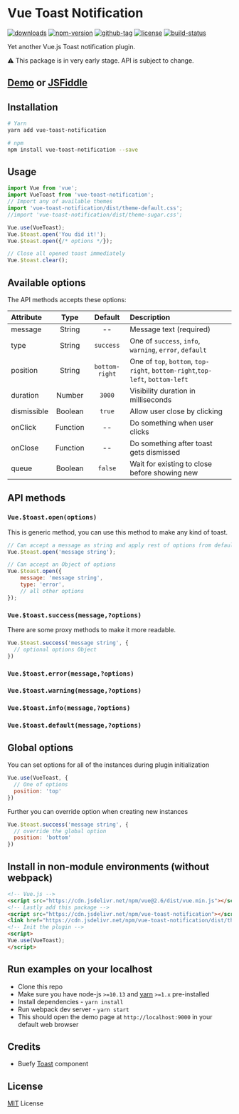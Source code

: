 # Vue Toast Notification

[![downloads](https://badgen.net/npm/dt/vue-toast-notification)](http://npm-stats.com/~packages/vue-toast-notification)
[![npm-version](https://badgen.net/npm/v/vue-toast-notification)](https://www.npmjs.com/package/vue-toast-notification)
[![github-tag](https://badgen.net/github/tag/ankurk91/vue-toast-notification)](https://github.com/ankurk91/vue-toast-notification/)
[![license](https://badgen.net/github/license/ankurk91/vue-toast-notification)](https://yarnpkg.com/en/package/vue-toast-notification)
[![build-status](https://travis-ci.com/ankurk91/vue-toast-notification.svg?branch=master)](https://travis-ci.com/ankurk91/vue-toast-notification)

Yet another Vue.js Toast notification plugin.

:warning: This package is in very early stage. API is subject to change.

## [Demo](https://ankurk91.github.io/vue-toast-notification) or [JSFiddle](https://jsfiddle.net/ankurk91/ebakcs62/)

## Installation
```bash
# Yarn
yarn add vue-toast-notification

# npm
npm install vue-toast-notification --save
```

## Usage
```js
import Vue from 'vue';
import VueToast from 'vue-toast-notification';
// Import any of available themes
import 'vue-toast-notification/dist/theme-default.css';
//import 'vue-toast-notification/dist/theme-sugar.css';

Vue.use(VueToast);
Vue.$toast.open('You did it!');
Vue.$toast.open({/* options */});

// Close all opened toast immediately
Vue.$toast.clear();
```

## Available options
The API methods accepts these options:

| Attribute        | Type                | Default              | Description      |
| :---             | :---:               | :---:                | :---             |
|  message         | String              | --                   |  Message text (required)   |
|  type            | String              | `success`            |  One of `success`, `info`, `warning`, `error`, `default`  |
|  position        | String              | `bottom-right`       |  One of `top`, `bottom`, `top-right`, `bottom-right`,`top-left`, `bottom-left`  |
|  duration        | Number              | `3000`               |  Visibility duration in milliseconds    |
|  dismissible     | Boolean             | `true`               |  Allow user close by clicking    |
|  onClick         | Function            | --                   |  Do something when user clicks    |
|  onClose         | Function            | --                   |  Do something after toast gets dismissed    |
|  queue           | Boolean             | `false`              |  Wait for existing to close before showing new     |
         
## API methods
### `Vue.$toast.open(options)`
This is generic method, you can use this method to make any kind of toast.
```js
// Can accept a message as string and apply rest of options from defaults
Vue.$toast.open('message string');

// Can accept an Object of options
Vue.$toast.open({
    message: 'message string',
    type: 'error',
    // all other options
});
```
### `Vue.$toast.success(message,?options)`
There are some proxy methods to make it more readable.
```js
Vue.$toast.success('message string', {
  // optional options Object
})
```
### `Vue.$toast.error(message,?options)`
### `Vue.$toast.warning(message,?options)`
### `Vue.$toast.info(message,?options)`
### `Vue.$toast.default(message,?options)`

## Global options
You can set options for all of the instances during plugin initialization
```js
Vue.use(VueToast, {
  // One of options
  position: 'top'
})
```
Further you can override option when creating new instances
```js
Vue.$toast.success('message string', {
  // override the global option
  position: 'bottom'
})
```

## Install in non-module environments (without webpack)
```html
<!-- Vue.js -->
<script src="https://cdn.jsdelivr.net/npm/vue@2.6/dist/vue.min.js"></script>
<!-- Lastly add this package -->
<script src="https://cdn.jsdelivr.net/npm/vue-toast-notification"></script>
<link href="https://cdn.jsdelivr.net/npm/vue-toast-notification/dist/theme-default.css" rel="stylesheet">
<!-- Init the plugin -->
<script>
Vue.use(VueToast);
</script>
```

## Run examples on your localhost
* Clone this repo
* Make sure you have node-js `>=10.13` and [yarn](https://yarnpkg.com) `>=1.x` pre-installed
* Install dependencies - `yarn install`
* Run webpack dev server - `yarn start`
* This should open the demo page at `http://localhost:9000` in your default web browser 

## Credits
* Buefy [Toast](https://buefy.github.io/documentation/toast) component

## License
[MIT](LICENSE.txt) License
